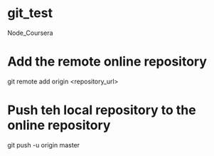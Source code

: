 # git_test
Node_Coursera

# Add the remote online repository
git remote add origin <repository_url>

# Push teh local repository to the online repository
git push -u origin master
